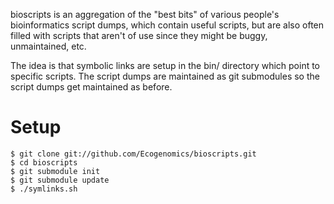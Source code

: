 bioscripts is an aggregation of the "best bits" of various people's bioinformatics script dumps, which contain useful scripts, but are also often filled with scripts that aren't of use since they might be buggy, unmaintained, etc.

The idea is that symbolic links are setup in the bin/ directory which point to specific scripts. The script dumps are maintained as git submodules so the script dumps get maintained as before.

Setup
=====

    $ git clone git://github.com/Ecogenomics/bioscripts.git
    $ cd bioscripts
    $ git submodule init
    $ git submodule update
    $ ./symlinks.sh
